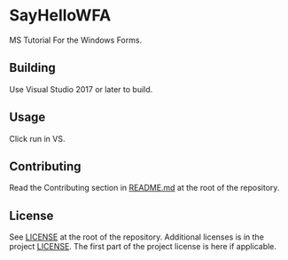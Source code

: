# SayHelloWFA

MS Tutorial For the Windows Forms.

## Building

Use Visual Studio 2017 or later to build.

## Usage

Click run in VS.

## Contributing

Read the Contributing section in [README.md](../../../README.md) at the root of the repository.

## License

See [LICENSE](../../../LICENSE) at the root of the repository. Additional licenses is in the project [LICENSE](./LICENSE).
The first part of the project license is here if applicable.
